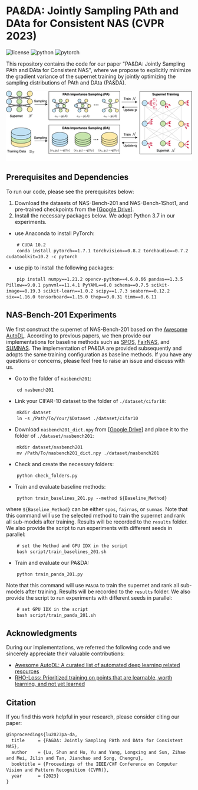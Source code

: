 # PA&DA: Jointly Sampling PAth and DAta for Consistent NAS (CVPR 2023)

![license](https://img.shields.io/badge/License-MIT-brightgreen)
![python](https://img.shields.io/badge/Python-3.7.13-blue)
![pytorch](https://img.shields.io/badge/PyTorch-1.7.1-orange)

This repository contains the code for our paper "PA&DA: Jointly Sampling PAth and DAta for Consistent NAS", where we propose to explicitly minimize the gradient variance of the supernet training by jointly optimizing the sampling distributions of PAth and DAta (PA&DA).

![pa-da_framework](assets/pa-da_framework.png)

## Prerequisites and Dependencies
To run our code, please see the prerequisites below:
1. Download the datasets of NAS-Bench-201 and NAS-Bench-1Shot1, and pre-trained checkpoints from the [[Google Drive](https://drive.google.com/drive/folders/1N0F1usOr0YVn9xLHU0RHDoGAHFScwt8l?usp=sharing)].
2. Install the necessary packages below. We adopt Python 3.7 in our experiments.

* use Anaconda to install PyTorch:
```shell
    # CUDA 10.2
    conda install pytorch==1.7.1 torchvision==0.8.2 torchaudio==0.7.2 cudatoolkit=10.2 -c pytorch
```

* use pip to install the following packages:
```shell
    pip install numpy==1.21.2 opencv-python==4.6.0.66 pandas==1.3.5 Pillow==9.0.1 pynvml==11.4.1 PyYAML==6.0 schema==0.7.5 scikit-image==0.19.3 scikit-learn==1.0.2 scipy==1.7.3 seaborn==0.12.2 six==1.16.0 tensorboard==1.15.0 thop==0.0.31 timm==0.6.11
```

## NAS-Bench-201 Experiments
We first construct the supernet of NAS-Bench-201 based on the [Awesome AutoDL](https://github.com/D-X-Y/Awesome-AutoDL). 
According to previous papers, we then provide our implementations for baseline methods such as [SPOS](https://link.springer.com/chapter/10.1007/978-3-030-58517-4_32), [FairNAS](https://openaccess.thecvf.com/content/ICCV2021/html/Chu_FairNAS_Rethinking_Evaluation_Fairness_of_Weight_Sharing_Neural_Architecture_Search_ICCV_2021_paper.html), and [SUMNAS](https://openreview.net/forum?id=Z8FzvVU6_Kj). 
The implementation of PA&DA are provided subsequently and adopts the same training configuration as baseline methods. 
If you have any questions or concerns, please feel free to raise an issue and discuss with us.

* Go to the folder of `nasbench201`:
```shell
    cd nasbench201
```
* Link your CIFAR-10 dataset to the folder of `./dataset/cifar10`:
```shell
    mkdir dataset
    ln -s /Path/To/Your/$Dataset ./dataset/cifar10
```
* Download `nasbench201_dict.npy` from [[Google Drive](https://drive.google.com/drive/folders/1N0F1usOr0YVn9xLHU0RHDoGAHFScwt8l?usp=sharing)] and place it to the folder of `./dataset/nasbench201`:
```shell
    mkdir dataset/nasbench201
    mv /Path/To/nasbench201_dict.npy ./dataset/nasbench201
```
* Check and create the necessary folders:
```shell
    python check_folders.py
```
* Train and evaluate baseline methods:
```shell
    python train_baselines_201.py --method ${Baseline_Method}
```
where `${Baseline_Method}` can be either `spos`, `fairnas`, or `sumnas`. Note that this command will use the selected method to train the supernet and rank all sub-models after training. Results will be recorded to the `results` folder. We also provide the script to run experiments with different seeds in parallel:
```shell
    # set the Method and GPU IDX in the script
    bash script/train_baselines_201.sh
```
* Train and evaluate our PA&DA:
```shell
    python train_panda_201.py
```
Note that this command will use `PA&DA` to train the supernet and rank all sub-models after training. Results will be recorded to the `results` folder. We also provide the script to run experiments with different seeds in parallel:
```shell
    # set GPU IDX in the script
    bash script/train_panda_201.sh
```

## Acknowledgments
During our implementations, we referred the following code and we sincerely appreciate their valuable contributions: 
* [Awesome AutoDL: A curated list of automated deep learning related resources](https://github.com/D-X-Y/Awesome-AutoDL)
* [RHO-Loss: Prioritized training on points that are learnable, worth learning, and not yet learned](https://github.com/OATML/RHO-Loss)

## Citation
If you find this work helpful in your research, please consider citing our paper:
```
@inproceedings{lu2023pa-da,
  title     = {PA&DA: Jointly Sampling PAth and DAta for Consistent NAS},
  author    = {Lu, Shun and Hu, Yu and Yang, Longxing and Sun, Zihao and Mei, Jilin and Tan, Jianchao and Song, Chengru},
  booktitle = {Proceedings of the IEEE/CVF Conference on Computer Vision and Pattern Recognition (CVPR)},
  year      = {2023}
}
```
